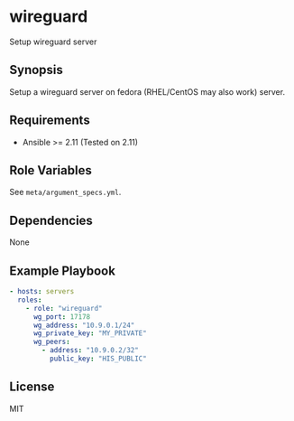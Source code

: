# wireguard

Setup wireguard server

## Synopsis

Setup a wireguard server on fedora (RHEL/CentOS may also work) server.

## Requirements

- Ansible >= 2.11 (Tested on 2.11)

## Role Variables

See `meta/argument_specs.yml`.

## Dependencies

None

## Example Playbook

```yaml
- hosts: servers
  roles:
    - role: "wireguard"
      wg_port: 17178
      wg_address: "10.9.0.1/24"
      wg_private_key: "MY_PRIVATE"
      wg_peers:
        - address: "10.9.0.2/32"
          public_key: "HIS_PUBLIC"
```

## License

MIT
